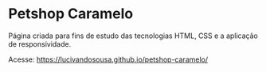 # Petshop Caramelo

Página criada para fins de estudo das tecnologias HTML, CSS e a aplicação de responsividade.

Acesse: https://lucivandosousa.github.io/petshop-caramelo/
